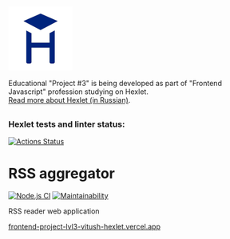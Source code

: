 ##
[![Hexlet Ltd. logo](https://raw.githubusercontent.com/Hexlet/hexletguides.github.io/master/images/hexlet_logo128.png)](https://ru.hexlet.io/pages/about?utm_source=github&utm_medium=link&utm_campaign=nodejs-package)

Educational "Project #3" is being developed as part of "Frontend Javascript" profession studying on Hexlet.  
[Read more about Hexlet (in Russian)](https://ru.hexlet.io/pages/about?utm_source=github&utm_medium=link&utm_campaign=nodejs-package).
##

### Hexlet tests and linter status:
[![Actions Status](https://github.com/ushachev/frontend-project-lvl3/workflows/hexlet-check/badge.svg)](https://github.com/ushachev/frontend-project-lvl3/actions)

# RSS aggregator

[![Node.js CI](https://github.com/ushachev/frontend-project-lvl3/actions/workflows/nodejs.yml/badge.svg)](https://github.com/ushachev/frontend-project-lvl3/actions/workflows/nodejs.yml)
[![Maintainability](https://api.codeclimate.com/v1/badges/10b4dd5a9a76b0a4da6c/maintainability)](https://codeclimate.com/github/ushachev/frontend-project-lvl3/maintainability)

RSS reader web application

[frontend-project-lvl3-vitush-hexlet.vercel.app](https://frontend-project-lvl3-vitush-hexlet.vercel.app)
